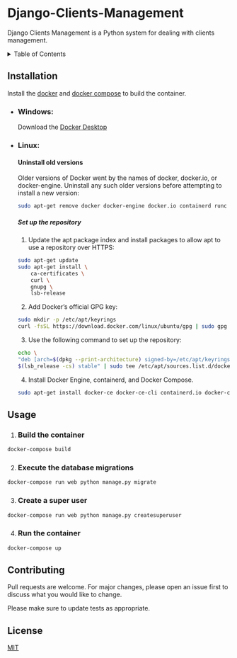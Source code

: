 # Django-Clients-Management

Django Clients Management is a Python system for dealing with clients management.

<!-- TABLE OF CONTENTS -->
<details>
  <summary>Table of Contents</summary>
  <ol>
    <li>
      <a href="#django-clients-management">About The Project</a>
    </li>
    <li>
      <a href="#installation">Installation</a>
      <ul>
        <li><a href="#windows">Windows</a></li>
        <li><a href="#linux">Linux</a></li>
      </ul>
    </li>
    <li><a href="#usage">Usage</a></li>
    <li><a href="#contributing">Contributing</a></li>
    <li><a href="#license">License</a></li>
  </ol>
</details>

## Installation

Install the [docker](https://www.docker.com/) and [docker compose](https://docs.docker.com/compose/) to build the container.

- ### Windows:
  
  Download the [Docker Desktop](https://www.docker.com/)
  
- ### Linux:
  
  #### Uninstall old versions
    
    Older versions of Docker went by the names of docker, docker.io, or docker-engine. Uninstall any such older versions before attempting to install a new version:

    ```bash
    sudo apt-get remove docker docker-engine docker.io containerd runc
    ```
    
  ##### Set up the repository
  
  1. Update the apt package index and install packages to allow apt to use a repository over HTTPS:
  
    ```bash
    sudo apt-get update
    sudo apt-get install \
        ca-certificates \
        curl \
        gnupg \
        lsb-release
    ```
    
  2. Add Docker’s official GPG key:
  
    ```bash
    sudo mkdir -p /etc/apt/keyrings
    curl -fsSL https://download.docker.com/linux/ubuntu/gpg | sudo gpg --dearmor -o /etc/apt/keyrings/docker.gpg
    ```
    
  3. Use the following command to set up the repository:
  
    ```bash
    echo \
    "deb [arch=$(dpkg --print-architecture) signed-by=/etc/apt/keyrings/docker.gpg] https://download.docker.com/linux/ubuntu \
    $(lsb_release -cs) stable" | sudo tee /etc/apt/sources.list.d/docker.list > /dev/null
    ```
    
  4. Install Docker Engine, containerd, and Docker Compose.
  
    ```bash
    sudo apt-get install docker-ce docker-ce-cli containerd.io docker-compose-plugin
    ```

## Usage

  1. ### Build the container
  
  ```bash
  docker-compose build
  ```
    
  2. ### Execute the database migrations
    
  ```bash
  docker-compose run web python manage.py migrate
  ```
    
  3. ### Create a super user
  
  ```bash
  docker-compose run web python manage.py createsuperuser
  ```
    
  4. ### Run the container
  
  ```bash
  docker-compose up
  ```

## Contributing
Pull requests are welcome. For major changes, please open an issue first to discuss what you would like to change.

Please make sure to update tests as appropriate.

## License
[MIT](https://choosealicense.com/licenses/mit/)
